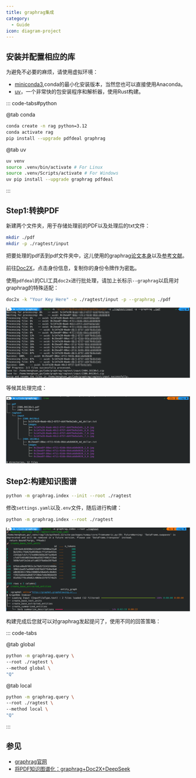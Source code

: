 ```yaml
---
title: graphrag集成
category:
  - Guide
icon: diagram-project
---
```


## 安装并配置相应的库

为避免不必要的麻烦，请使用虚拟环境：
- [miniconda3](https://docs.anaconda.com/miniconda/),conda的最小化安装版本，当然您也可以直接使用Anaconda。
- [uv](https://github.com/astral-sh/uv)，一个非常快的包安装程序和解析器，使用Rust构建。

::: code-tabs#python

@tab conda

```bash
conda create -n rag python=3.12
conda activate rag
pip install --upgrade pdfdeal graphrag
```

@tab uv

```bash
uv venv
source .venv/bin/activate # For Linux
source .venv/Scripts/activate # For Windows
uv pip install --upgrade graphrag pdfdeal
```

:::

## Step1:转换PDF

新建两个文件夹，用于存储处理前的PDF以及处理后的txt文件：

```zsh
mkdir ./pdf
mkdir -p ./ragtest/input
```

把要处理的pdf丢到pdf文件夹中，这儿使用的graphrag[论文本身](https://arxiv.org/pdf/2404.16130)以及[参考文献](https://arxiv.org/pdf/2306.04136)。

前往[Doc2X](https://doc2x.noedgeai.com/)，点击身份信息，复制你的身份令牌作为密匙。

使用`pdfdeal`的CLI工具`doc2x`进行批处理，请加上长标示`--graphrag`以启用对graphrag的特殊适配：

```zsh
doc2x -k "Your Key Here" -o ./ragtest/input -p --graphrag ./pdf
```

![](../../images/demo/graphrag/doc2x.png)

等候其处理完成：

![](../../images/demo/graphrag/tree.png)

## Step2:构建知识图谱

```zsh
python -m graphrag.index --init --root ./ragtest
```

修改`settings.yaml`以及`.env`文件，随后进行构建：

```zsh
python -m graphrag.index --root ./ragtest
```

![](../../images/demo/graphrag/build.png)

构建完成后您就可以对graphrag发起提问了，使用不同的回答策略：

::: code-tabs

@tab global

```bash
python -m graphrag.query \
--root ./ragtest \
--method global \
"Q"
```

@tab local

```bash
python -m graphrag.query \
--root ./ragtest \
--method local \
"Q"
```

:::

## 参见

- [graphrag官网](https://microsoft.github.io/graphrag/)
- [将PDF知识图谱化：graphrag+Doc2X+DeepSeek](https://blog.menghuan1918.com/posts/graphrag_doc2x_deepseek.html)